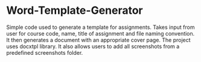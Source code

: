 # Word-Template-Generator  

Simple code used to generate a template for assignments. Takes input from user for course code, name, title of assignment and file naming convention. It then generates a document with an appropriate cover page. The project uses docxtpl library. It also allows users to add all screenshots from a predefined screenshots folder. 